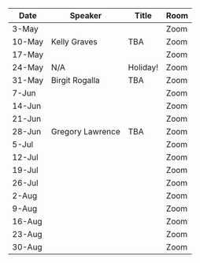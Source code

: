 Date  |  Speaker                                            |  Title                                                                                                |  Room
---------|-----------------------------------------------------|---------------------------------------------------------------------------------------------------------------------|------
3-May   |  <!--Speaker  here -->                                             |  <!--Title here-->                                                                                           |  Zoom
10-May   |  Kelly Graves                                             |  TBA                                                                                          |  Zoom
17-May   |  <!--Speaker  here -->                                             |  <!--Title here-->                                                                                           |  Zoom
24-May   |  N/A                                             |  Holiday!                                                                                           |  Zoom
31-May   |  Birgit Rogalla                                             |  TBA                                                                                           |  Zoom
7-Jun   |  <!--Speaker  here -->                                             |  <!--Title here-->                                                                                           |  Zoom
14-Jun   |  <!--Speaker  here -->                                             |  <!--Title here-->                                                                                           |  Zoom
21-Jun   |  <!--Speaker  here -->                                             |  <!--Title here-->                                                                                           |  Zoom
28-Jun   |  Gregory Lawrence                                             |  TBA                                                                                           |  Zoom
5-Jul   |  <!--Speaker  here -->                                             |  <!--Title here-->                                                                                           |  Zoom
12-Jul   |  <!--Speaker  here -->                                             |  <!--Title here-->                                                                                           |  Zoom
19-Jul   |  <!--Speaker  here -->                                             |  <!--Title here-->                                                                                           |  Zoom
26-Jul   |  <!--Speaker  here -->                                             |  <!--Title here-->                                                                                           |  Zoom
2-Aug   |  <!--Speaker  here -->                                             |  <!--Title here-->                                                                                           |  Zoom
9-Aug   |  <!--Speaker  here -->                                             |  <!--Title here-->                                                                                           |  Zoom
16-Aug   |  <!--Speaker  here -->                                             |  <!--Title here-->                                                                                           |  Zoom
23-Aug   |  <!--Speaker  here -->                                             |  <!--Title here-->                                                                                           |  Zoom
30-Aug   |  <!--Speaker  here -->                                             |  <!--Title here-->                                                                                           |  Zoom